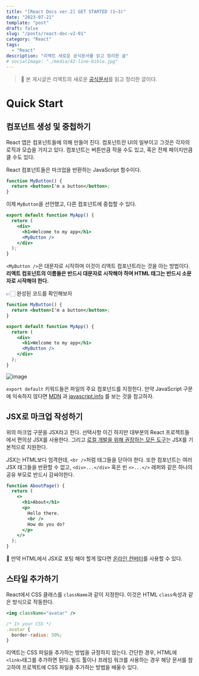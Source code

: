 ```yaml
---
title: "[React Docs ver.2] GET STARTED (1~3)"
date: "2023-07-21"
template: "post"
draft: false
slug: "/posts/react-doc-v2-01"
category: "React"
tags:
  - "React"
description: "리액트 새로운 공식문서를 읽고 정리한 글"
# socialImage: "./media/42-line-bible.jpg"
---
```


> 🐳 본 게시글은 리액트의 새로운 [공식문서](https://react.dev/learn)를 읽고 정리한 글이다.

# Quick Start

## 컴포넌트 생성 및 중첩하기

React 앱은 컴포넌트들에 의해 만들어 진다. 컴포넌트란 UI의 일부이고 그것은 각자의 로직과 모습을 가지고 있다. 컴포넌트는 버튼만큼 작을 수도 있고, 혹은 전체 페이지만큼 클 수도 있다.

React 컴포넌트들은 마크업을 반환하는 JavaScript 함수이다.

```jsx
function MyButton() {
  return <button>I'm a button</button>;
}
```

이제 `MyButton`을 선언했고, 다른 컴포넌트에 중첩할 수 있다.

```jsx
export default function MyApp() {
  return (
    <div>
      <h1>Welcome to my app</h1>
      <MyButton />
    </div>
  );
}
```

`<MyButton />`은 대문자로 시작하며 이것이 리액트 컴포넌트라는 것을 아는 방법이다. **리액트 컴포넌트의 이름들은 반드시 대문자로 시작해야 하며 HTML 태그는 반드시 소문자로 시작해야 한다.**

👉🏻 완성된 코드를 확인해보자

```jsx
function MyButton() {
  return <button>I'm a button</button>;
}

export default function MyApp() {
  return (
    <div>
      <h1>Welcome to my app</h1>
      <MyButton />
    </div>
  );
}
```

![image](https://github.com/tamoimi/new-blog/assets/100749520/93c93680-7637-4cce-bc9f-dd58a9befba9)

`export default` 키워드들은 파일의 주요 컴포넌드를 지정한다. 만약 JavaScript 구문에 익숙하지 않다면 [MDN](https://developer.mozilla.org/en-US/docs/web/javascript/reference/statements/export) 과 [javascript.info](https://javascript.info/import-export) 를 보는 것을 참고하자.

## JSX로 마크업 작성하기

위의 마크업 구문을 JSX라고 한다. 선택사항 이긴 하지만 대부분의 React 프로젝트들에서 편의상 JSX를 사용한다. 그리고 [로컬 개발을 위해 권장하는 모든 도구](https://react-ko.dev/learn/installation)는 JSX를 기본적으로 지원한다.

JSX는 HTML보다 엄격한데, `<br />`처럼 태그들을 닫아야 한다. 또한 컴포넌트는 여러 JSX 태그들을 반환할 수 없고, `<div>...</div>` 혹은 빈 `<>...</>` 래퍼와 같은 하나의 공유 부모로 반드시 감싸야한다.

```jsx
function AboutPage() {
  return (
    <>
      <h1>About</h1>
      <p>
        Hello there.
        <br />
        How do you do?
      </p>
    </>
  );
}
```

🦦 만약 HTML에서 JSX로 포팅 해야 할게 많다면 [온라인 컨버터](https://transform.tools/html-to-jsx)를 사용할 수 있다.

## 스타일 추가하기

React에서 CSS 클래스를 `className`과 같이 지정한다. 이것은 HTML `class`속성과 같은 방식으로 작동한다.

```jsx
<img className="avatar" />
```

```jsx
/* In your CSS */
.avatar {
  border-radius: 50%;
}
```

리액트는 CSS 파일을 추가하는 방법을 규정하지 않는다. 간단한 경우, HTML에 `<link>`태그를 추가하면 된다. 빌드 툴이나 프레임 워크를 사용하는 경우 해당 문서를 참고하여 프로젝트에 CSS 파일을 추가하는 방법을 배울수 있다.
